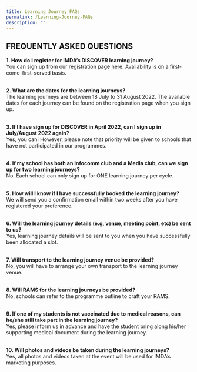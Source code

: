 ```yaml
---
title: Learning Journey FAQs
permalink: /Learning-Journey-FAQs
description: ""
---
```



## FREQUENTLY ASKED QUESTIONS

**1. How do I register for IMDA’s DISCOVER learning journey?** <br>
You can sign up from our registration page [here](https://form.gov.sg/#!/6299ab5e3635bd0012eb5f59).  Availability is on a first-come-first-served basis.
<br>
<br>

**2. What are the dates for the learning journeys?** <br>
The learning journeys are between 18 July to 31 August 2022. The available dates for each journey can be found on the registration page when you sign up.
<br>
<br>

**3\. If I have sign up for DISCOVER in April 2022, can I sign up in July/August 2022 again?**  <br>
Yes, you can! However, please note that priority will be given to schools that have not participated in our programmes.
<br>
<br>

**4. If my school has both an Infocomm club and a Media club, can we sign up for two learning journeys?** <br>
No. Each school can only sign up for ONE learning journey per cycle.
<br>
<br>

**5. How will I know if I have successfully booked the learning journey?** <br>
We will send you a confirmation email within two weeks after you have registered your preference.
<br>
<br>

**6. Will the learning journey details (e.g, venue, meeting point, etc) be sent to us?** <br>
Yes, learning journey details will be sent to you when you have successfully been allocated a slot.
<br>
<br>

**7. Will transport to the learning journey venue be provided?** <br>
No, you will have to arrange your own transport to the learning journey venue.
<br>
<br>

**8. Will RAMS for the learning journeys be provided?** <br>
No, schools can refer to the programme outline to craft your RAMS.
<br>
<br>

**9. If one of my students is not vaccinated due to medical reasons, can he/she still take part in the learning journey?** <br>
Yes, please inform us in advance and have the student bring along his/her supporting medical document during the learning journey.
<br>
<br>

**10. Will photos and videos be taken during the learning journeys?** <br>
Yes, all photos and videos taken at the event will be used for IMDA’s marketing purposes.
<br>
<br>